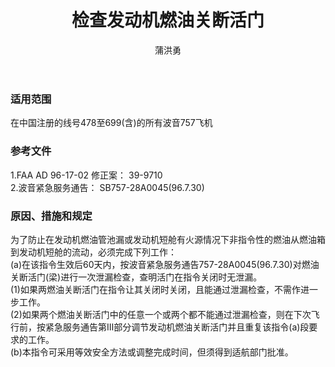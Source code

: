 ﻿---
amendno: 39-1704  
cadno: CAD1996-B757-06  
title: 检查发动机燃油关断活门  
publishdate: 1996-09-01  
effdate: 1996-09-01  
acmodels: ["B757"]  
tags: []  
engs: []  
pns: []  
mfrs: ["BOEING"]  
admins: 西南管理局  
author: 蒲洪勇  
---
  
### 适用范围  
在中国注册的线号478至699(含)的所有波音757飞机  
  
<!--more-->  
### 参考文件  
  1.FAA AD 96-17-02 修正案： 39-9710  
  2.波音紧急服务通告： SB757-28A0045(96.7.30)  
  
### 原因、措施和规定  

  为了防止在发动机燃油管池漏或发动机短舱有火源情况下非指令性的燃油从燃油箱到发动机短舱的流动，必须完成下列工作：  
  (a)在该指令生效后60天内，按波音紧急服务通告757-28A0045(96.7.30)对燃油关断活门(梁)进行一次泄漏检查，查明活门在指令关闭时无泄漏。  
  (1)如果两燃油关断活门在指令让其关闭时关闭，且能通过泄漏检查，不需作进一步工作。  
  (2)如果两个燃油关断活门中的任意一个或两个都不能通过泄漏检查，则在下次飞行前，按紧急服务通告第Ⅲ部分调节发动机燃油关断活门并且重复该指令(a)段要求的工作。  
  (b)本指令可采用等效安全方法或调整完成时间，但须得到适航部门批准。  
  
